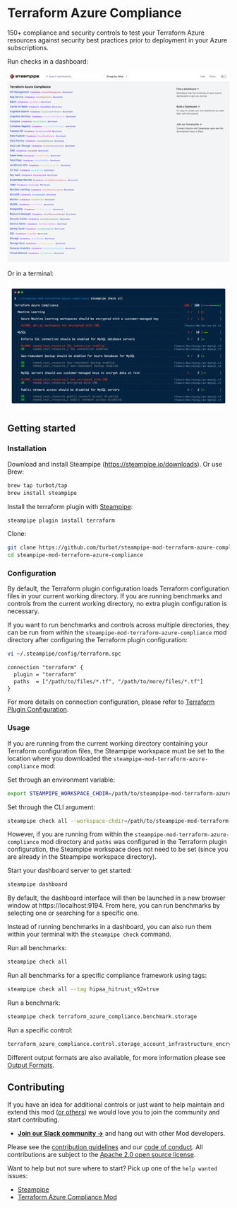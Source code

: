 # Terraform Azure Compliance

150+ compliance and security controls to test your Terraform Azure resources against security best practices prior to deployment in your Azure subscriptions.

Run checks in a dashboard:

![image](https://raw.githubusercontent.com/turbot/steampipe-mod-terraform-azure-compliance/main/docs/terraform_azure_compliance_dashboard.png)

Or in a terminal:

![image](https://raw.githubusercontent.com/turbot/steampipe-mod-terraform-azure-compliance/main/docs/terraform_azure_compliance_console_output.png)

## Getting started

### Installation

Download and install Steampipe (https://steampipe.io/downloads). Or use Brew:

```sh
brew tap turbot/tap
brew install steampipe
```

Install the terraform plugin with [Steampipe](https://steampipe.io):

```sh
steampipe plugin install terraform
```

Clone:

```sh
git clone https://github.com/turbot/steampipe-mod-terraform-azure-compliance.git
cd steampipe-mod-terraform-azure-compliance
```

### Configuration

By default, the Terraform plugin configuration loads Terraform configuration
files in your current working directory. If you are running benchmarks and
controls from the current working directory, no extra plugin configuration is
necessary.

If you want to run benchmarks and controls across multiple directories, they
can be run from within the `steampipe-mod-terraform-azure-compliance` mod
directory after configuring the Terraform plugin configuration:

```sh
vi ~/.steampipe/config/terraform.spc
```

```hcl
connection "terraform" {
  plugin = "terraform"
  paths  = ["/path/to/files/*.tf", "/path/to/more/files/*.tf"]
}
```

For more details on connection configuration, please refer to [Terraform Plugin Configuration](https://hub.steampipe.io/plugins/turbot/terraform#configuration).

### Usage

If you are running from the current working directory containing your Terraform
configuration files, the Steampipe workspace must be set to the location where
you downloaded the `steampipe-mod-terraform-azure-compliance` mod:

Set through an environment variable:

```sh
export STEAMPIPE_WORKSPACE_CHDIR=/path/to/steampipe-mod-terraform-azure-compliance
```

Set through the CLI argument:

```sh
steampipe check all --workspace-chdir=/path/to/steampipe-mod-terraform-azure-compliance
```

However, if you are running from within the
`steampipe-mod-terraform-azure-compliance` mod directory and `paths` was
configured in the Terraform plugin configuration, the Steampipe workspace does
not need to be set (since you are already in the Steampipe workspace
directory).

Start your dashboard server to get started:

```sh
steampipe dashboard
```

By default, the dashboard interface will then be launched in a new browser
window at https://localhost:9194. From here, you can run benchmarks by
selecting one or searching for a specific one.

Instead of running benchmarks in a dashboard, you can also run them within your
terminal with the `steampipe check` command.

Run all benchmarks:

```sh
steampipe check all
```

Run all benchmarks for a specific compliance framework using tags:

```sh
steampipe check all --tag hipaa_hitrust_v92=true
```

Run a benchmark:

```sh
steampipe check terraform_azure_compliance.benchmark.storage
```

Run a specific control:

```sh
terraform_azure_compliance.control.storage_account_infrastructure_encryption_enabled
```

Different output formats are also available, for more information please see
[Output Formats](https://steampipe.io/docs/reference/cli/check#output-formats).

## Contributing

If you have an idea for additional controls or just want to help maintain and extend this mod ([or others](https://github.com/topics/steampipe-mod)) we would love you to join the community and start contributing.

- **[Join our Slack community →](https://steampipe.io/community/join)** and hang out with other Mod developers.

Please see the [contribution guidelines](https://github.com/turbot/steampipe/blob/main/CONTRIBUTING.md) and our [code of conduct](https://github.com/turbot/steampipe/blob/main/CODE_OF_CONDUCT.md). All contributions are subject to the [Apache 2.0 open source license](https://github.com/turbot/steampipe-mod-terraform-azure-compliance/blob/main/LICENSE).

Want to help but not sure where to start? Pick up one of the `help wanted` issues:

- [Steampipe](https://github.com/turbot/steampipe/labels/help%20wanted)
- [Terraform Azure Compliance Mod](https://github.com/turbot/steampipe-mod-terraform-azure-compliance/labels/help%20wanted)
